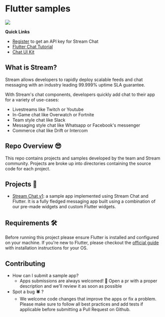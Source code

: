 # Flutter samples

![](https://raw.githubusercontent.com/GetStream/flutter-samples/master/images/sdk_hero_v4.png)

**Quick Links**

- [Register](https://getstream.io/chat/trial/) to get an API key for Stream Chat
- [Flutter Chat Tutorial](https://getstream.io/chat/flutter/tutorial/)
- [Chat UI Kit](https://getstream.io/chat/ui-kit/)


## What is Stream?

Stream allows developers to rapidly deploy scalable feeds and chat messaging with an industry leading 99.999% uptime SLA guarantee.

With Stream's chat components, developers quickly add chat to their app for a variety of use-cases:

- Livestreams like Twitch or Youtube
- In-Game chat like Overwatch or Fortnite
- Team style chat like Slack
- Messaging style chat like Whatsapp or Facebook's messenger
- Commerce chat like Drift or Intercom

## Repo Overview 😎

This repo contains projects and samples developed by the team and Stream community. Projects are broke up into directories containing the source code for each project. 

## **Projects 🚀**

- [Stream Chat v1](https://github.com/GetStream/flutter-samples/tree/main/stream_chat_v1): a sample app implemented using Stream Chat and Flutter. It is a fully fledged messaging app built using a combination of our pre-made widgets and custom Flutter widgets.

## Requirements 🛠

Before running this project please ensure Flutter is installed and configured on your machine. If you're new to Flutter, please checkout the [official guide](https://flutter.dev/docs/get-started/install) with installation instructions for your OS. 

## Contributing

- How can I submit a sample app?
    - Apps submissions are always welcomed! 🥳 Open a pr with a proper description and we'll review it as soon as possible
- Spot a bug 🕷 ?
    - We welcome code changes that improve the apps or fix a problem. Please make sure to follow all best practices and add tests if applicable before submitting a Pull Request on Github.
